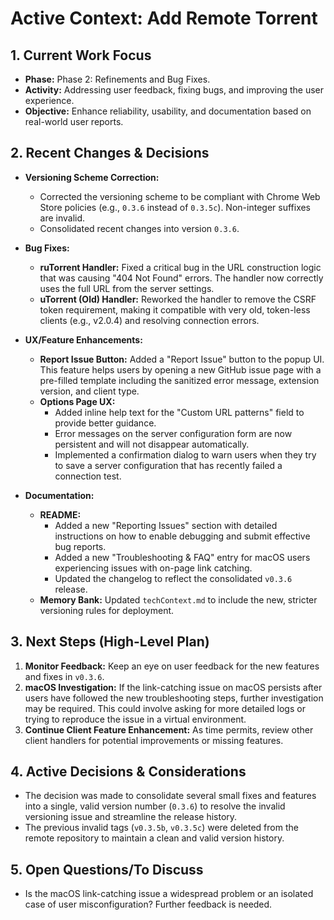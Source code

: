 # Active Context: Add Remote Torrent

## 1. Current Work Focus

-   **Phase:** Phase 2: Refinements and Bug Fixes.
-   **Activity:** Addressing user feedback, fixing bugs, and improving the user experience.
-   **Objective:** Enhance reliability, usability, and documentation based on real-world user reports.

## 2. Recent Changes & Decisions

-   **Versioning Scheme Correction:**
    -   Corrected the versioning scheme to be compliant with Chrome Web Store policies (e.g., `0.3.6` instead of `0.3.5c`). Non-integer suffixes are invalid.
    -   Consolidated recent changes into version `0.3.6`.

-   **Bug Fixes:**
    -   **ruTorrent Handler:** Fixed a critical bug in the URL construction logic that was causing "404 Not Found" errors. The handler now correctly uses the full URL from the server settings.
    -   **uTorrent (Old) Handler:** Reworked the handler to remove the CSRF token requirement, making it compatible with very old, token-less clients (e.g., v2.0.4) and resolving connection errors.

-   **UX/Feature Enhancements:**
    -   **Report Issue Button:** Added a "Report Issue" button to the popup UI. This feature helps users by opening a new GitHub issue page with a pre-filled template including the sanitized error message, extension version, and client type.
    -   **Options Page UX:**
        -   Added inline help text for the "Custom URL patterns" field to provide better guidance.
        -   Error messages on the server configuration form are now persistent and will not disappear automatically.
        -   Implemented a confirmation dialog to warn users when they try to save a server configuration that has recently failed a connection test.

-   **Documentation:**
    -   **README:**
        -   Added a new "Reporting Issues" section with detailed instructions on how to enable debugging and submit effective bug reports.
        -   Added a new "Troubleshooting & FAQ" entry for macOS users experiencing issues with on-page link catching.
        -   Updated the changelog to reflect the consolidated `v0.3.6` release.
    -   **Memory Bank:** Updated `techContext.md` to include the new, stricter versioning rules for deployment.

## 3. Next Steps (High-Level Plan)

1.  **Monitor Feedback:** Keep an eye on user feedback for the new features and fixes in `v0.3.6`.
2.  **macOS Investigation:** If the link-catching issue on macOS persists after users have followed the new troubleshooting steps, further investigation may be required. This could involve asking for more detailed logs or trying to reproduce the issue in a virtual environment.
3.  **Continue Client Feature Enhancement:** As time permits, review other client handlers for potential improvements or missing features.

## 4. Active Decisions & Considerations

-   The decision was made to consolidate several small fixes and features into a single, valid version number (`0.3.6`) to resolve the invalid versioning issue and streamline the release history.
-   The previous invalid tags (`v0.3.5b`, `v0.3.5c`) were deleted from the remote repository to maintain a clean and valid version history.

## 5. Open Questions/To Discuss
-   Is the macOS link-catching issue a widespread problem or an isolated case of user misconfiguration? Further feedback is needed.
